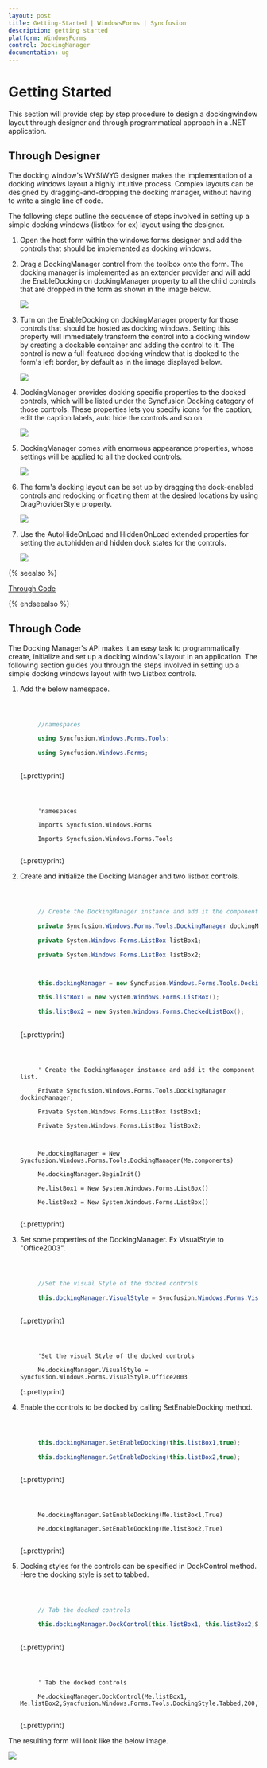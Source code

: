 ```yaml
---
layout: post
title: Getting-Started | WindowsForms | Syncfusion
description: getting started
platform: WindowsForms
control: DockingManager 
documentation: ug
---
```


# Getting Started

This section will provide step by step procedure to design a dockingwindow layout through designer and through programmatical approach in a .NET application. 

## Through Designer

The docking window's WYSIWYG designer makes the implementation of a docking windows layout a highly intuitive process. Complex layouts can be designed by dragging-and-dropping the docking manager, without having to write a single line of code.

The following steps outline the sequence of steps involved in setting up a simple docking windows (listbox for ex) layout using the designer.

1. Open the host form within the windows forms designer and add the controls that should be implemented as docking windows.
2. Drag a DockingManager control from the toolbox onto the form. The docking manager is implemented as an extender provider and will add the EnableDocking on dockingManager property to all the child controls that are dropped in the form as shown in the image below.

   ![](Getting-Started_images/Getting-Started_img1.jpeg) 



3. Turn on the EnableDocking on dockingManager property for those controls that should be hosted as docking windows. Setting this property will immediately transform the control into a docking window by creating a dockable container and adding the control to it. The control is now a full-featured docking window that is docked to the form's left border, by default as in the image displayed below.

   ![](Getting-Started_images/Getting-Started_img2.jpeg) 



4. DockingManager provides docking specific properties to the docked controls, which will be listed under the Syncfusion Docking category of those controls. These properties lets you specify icons for the caption, edit the caption labels, auto hide the controls and so on.



   ![](Getting-Started_images/Getting-Started_img3.jpeg) 



5. DockingManager comes with enormous appearance properties, whose settings will be applied to all the docked controls.

    ![](Getting-Started_images/Getting-Started_img4.jpeg) 



6. The form's docking layout can be set up by dragging the dock-enabled controls and redocking or floating them at the desired locations by using DragProviderStyle property.

   ![](Getting-Started_images/Getting-Started_img5.jpeg) 



7. Use the AutoHideOnLoad and HiddenOnLoad extended properties for setting the autohidden and hidden dock states for the controls.

    ![](Getting-Started_images/Getting-Started_img6.jpeg) 



{% seealso %}

[Through Code](#through-code)

{% endseealso %}

## Through Code

The Docking Manager's API makes it an easy task to programmatically create, initialize and set up a docking window's layout in an application. The following section guides you through the steps involved in setting up a simple docking windows layout with two Listbox controls.

1. Add the below namespace. 

   ~~~ cs



		//namespaces

		using Syncfusion.Windows.Forms.Tools;

		using Syncfusion.Windows.Forms;
		
   ~~~
   {:.prettyprint}


   ~~~ vbnet



		'namespaces

		Imports Syncfusion.Windows.Forms

		Imports Syncfusion.Windows.Forms.Tools
		
   ~~~
   {:.prettyprint}


2. Create and initialize the Docking Manager and two listbox controls.

   ~~~ cs



		// Create the DockingManager instance and add it the component list.

		private Syncfusion.Windows.Forms.Tools.DockingManager dockingManager;

		private System.Windows.Forms.ListBox listBox1;

		private System.Windows.Forms.ListBox listBox2;



		this.dockingManager = new Syncfusion.Windows.Forms.Tools.DockingManager(this.components);

		this.listBox1 = new System.Windows.Forms.ListBox();

		this.listBox2 = new System.Windows.Forms.CheckedListBox();
		
   ~~~
   {:.prettyprint}


   ~~~ vbnet



		' Create the DockingManager instance and add it the component list.

		Private Syncfusion.Windows.Forms.Tools.DockingManager dockingManager;

		Private System.Windows.Forms.ListBox listBox1;

		Private System.Windows.Forms.ListBox listBox2;



		Me.dockingManager = New Syncfusion.Windows.Forms.Tools.DockingManager(Me.components)

		Me.dockingManager.BeginInit()

		Me.listBox1 = New System.Windows.Forms.ListBox()

		Me.listBox2 = New System.Windows.Forms.ListBox()
		
   ~~~
   {:.prettyprint}


3. Set some properties of the DockingManager. Ex VisualStyle to "Office2003".

   ~~~ cs



		//Set the visual Style of the docked controls

		this.dockingManager.VisualStyle = Syncfusion.Windows.Forms.VisualStyle.Office2003;
		
   ~~~
   {:.prettyprint}


   ~~~ vbnet



		'Set the visual Style of the docked controls

		Me.dockingManager.VisualStyle = Syncfusion.Windows.Forms.VisualStyle.Office2003

   ~~~
   {:.prettyprint}

4. Enable the controls to be docked by calling SetEnableDocking method.

   ~~~ cs



		this.dockingManager.SetEnableDocking(this.listBox1,true);

		this.dockingManager.SetEnableDocking(this.listBox2,true);
		
   ~~~
   {:.prettyprint}


   ~~~ vbnet



		Me.dockingManager.SetEnableDocking(Me.listBox1,True)

		Me.dockingManager.SetEnableDocking(Me.listBox2,True)
		
   ~~~
   {:.prettyprint}


5. Docking styles for the controls can be specified in DockControl method. Here the docking style is set to tabbed.

   ~~~ cs



		// Tab the docked controls

		this.dockingManager.DockControl(this.listBox1, this.listBox2,Syncfusion.Windows.Forms.Tools.DockingStyle.Tabbed,200,true);
		
   ~~~
   {:.prettyprint}


   ~~~ vbnet



		' Tab the docked controls

		Me.dockingManager.DockControl(Me.listBox1, Me.listBox2,Syncfusion.Windows.Forms.Tools.DockingStyle.Tabbed,200,True)
		
   ~~~
   {:.prettyprint}


The resulting form will look like the below image.

![](Getting-Started_images/Getting-Started_img7.jpeg) 


